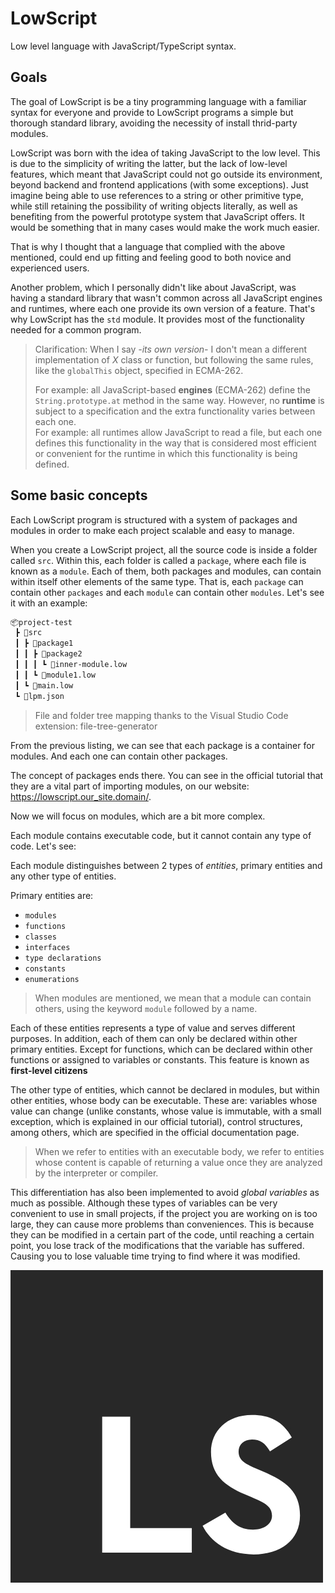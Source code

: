 # LowScript

Low level language with JavaScript/TypeScript syntax.

## Goals

The goal of LowScript is be a tiny programming language with a familiar syntax for everyone and provide to LowScript programs a simple but thorough standard library, avoiding the necessity of install thrid-party modules.

LowScript was born with the idea of ​​taking JavaScript to the low level. This is due to the simplicity of writing the latter, but the lack of low-level features, which meant that JavaScript could not go outside its environment, beyond backend and frontend applications (with some exceptions).
Just imagine being able to use references to a string or other primitive type, while still retaining the possibility of writing objects literally, as well as benefiting from the powerful prototype system that JavaScript offers. It would be something that in many cases would make the work much easier.

That is why I thought that a language that complied with the above mentioned, could end up fitting and feeling good to both novice and experienced users.

Another problem, which I personally didn't like about JavaScript, was having a standard library that wasn't common across all JavaScript engines and runtimes, where each one provide its own version of a feature. That's why LowScript has the `std` module. It provides most of the functionality needed for a common program.

> Clarification: When I say _-its own version-_ I don't mean a different implementation of _X_ class or function, but following the same rules, like the `globalThis` object, specified in ECMA-262.
>
> For example: all JavaScript-based **engines** (ECMA-262) define the `String.prototype.at` method in the same way. However, no **runtime** is subject to a specification and the extra functionality varies between each one.</br>
> For example: all runtimes allow JavaScript to read a file, but each one defines this functionality in the way that is considered most efficient or convenient for the runtime in which this functionality is being defined.

## Some basic concepts

Each LowScript program is structured with a system of packages and modules in order to make each project scalable and easy to manage.

When you create a LowScript project, all the source code is inside a folder called `src`. Within this, each folder is called a `package`, where each file is known as a `module`. Each of them, both packages and modules, can contain within itself other elements of the same type. That is, each `package` can contain other `packages` and each `module` can contain other `modules`. Let's see it with an example:

```txt
📦project-test
 ┣ 📂src
 ┃ ┣ 📂package1
 ┃ ┃ ┣ 📂package2
 ┃ ┃ ┃ ┗ 📜inner-module.low
 ┃ ┃ ┗ 📜module1.low
 ┃ ┗ 📜main.low
 ┗ 📜lpm.json
```

> File and folder tree mapping thanks to the Visual Studio Code extension: file-tree-generator

From the previous listing, we can see that each package is a container for modules. And each one can contain other packages.

The concept of packages ends there. You can see in the official tutorial that they are a vital part of importing modules, on our website: https://lowscript.our_site.domain/.

Now we will focus on modules, which are a bit more complex.

Each module contains executable code, but it cannot contain any type of code. Let's see:

Each module distinguishes between 2 types of _entities_, primary entities and any other type of entities.

Primary entities are:

- `modules`
- `functions`
- `classes`
- `interfaces`
- `type declarations`
- `constants`
- `enumerations`

> When modules are mentioned, we mean that a module can contain others, using the keyword `module` followed by a name.

Each of these entities represents a type of value and serves different purposes. In addition, each of them can only be declared within other primary entities. Except for functions, which can be declared within other functions or assigned to variables or constants. This feature is known as **first-level citizens**

The other type of entities, which cannot be declared in modules, but within other entities, whose body can be executable. These are: variables whose value can change (unlike constants, whose value is immutable, with a small exception, which is explained in our official tutorial), control structures, among others, which are specified in the official documentation page.

> When we refer to entities with an executable body, we refer to entities whose content is capable of returning a value once they are analyzed by the interpreter or compiler.

This differentiation has also been implemented to avoid _global variables_ as much as possible. Although these types of variables can be very convenient to use in small projects, if the project you are working on is too large, they can cause more problems than conveniences. This is because they can be modified in a certain part of the code, until reaching a certain point, you lose track of the modifications that the variable has suffered. Causing you to lose valuable time trying to find where it was modified.

![LowScriptLogo](./LowScriptLogo.jpg)

